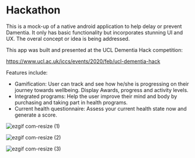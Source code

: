 # Hackathon

This is a mock-up of a native android application to help delay or prevent Damentia. It only has basic functionality but incorporates stunning UI and UX. The overal concept or idea is being addressed.

This app was built and presented at the UCL Dementia Hack competition:

https://www.ucl.ac.uk/iccs/events/2020/feb/ucl-dementia-hack

Features include:

* Gamification: User can track and see how he/she is progressing on their journey towards wellbeing. Display Awards, progress and activity levels.  
* Integrated programs: Help the user improve their mind and body by purchasing and taking part in health programs.
* Current health questionnaire: Assess your current health state now and generate a score. 

![ezgif com-resize (1)](https://user-images.githubusercontent.com/57268763/74549472-9a67fd00-4f47-11ea-9549-83d21efe500e.gif)



![ezgif com-resize (2)](https://user-images.githubusercontent.com/57268763/74549479-9cca5700-4f47-11ea-9ef2-21f35b3a7276.gif)




![ezgif com-resize (3)](https://user-images.githubusercontent.com/57268763/74549483-9f2cb100-4f47-11ea-937a-f83da3739d89.gif)


